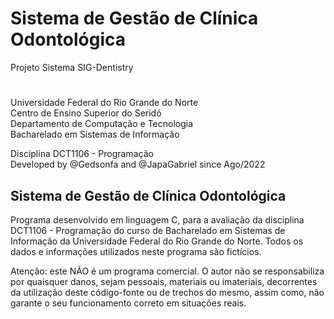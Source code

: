 # Sistema de Gestão de Clínica Odontológica
Projeto Sistema SIG-Dentistry

#

Universidade Federal do Rio Grande do Norte \
Centro de Ensino Superior do Seridó \
Departamento de Computação e Tecnologia \
Bacharelado em Sistemas de Informação

Disciplina DCT1106 - Programação \
Developed by @Gedsonfa and @JapaGabriel since Ago/2022

## Sistema de Gestão de Clínica Odontológica

Programa desenvolvido em linguagem C, para a avaliação da disciplina DCT1106 - Programação do curso de Bacharelado em Sistemas de Informação da Universidade Federal do Rio Grande do Norte. Todos os dados e informações utilizados neste programa são fictícios.

Atenção: este NÃO é um programa comercial. O autor não se responsabiliza por quaisquer danos, sejam pessoais, materiais ou imateriais, decorrentes da utilização deste código-fonte ou de trechos do mesmo, assim como, não garante o seu funcionamento correto em situações reais.